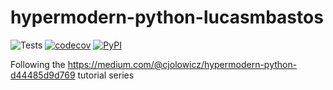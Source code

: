 # hypermodern-python-lucasmbastos

![Tests](https://github.com/lucasmbastos/hypermodern-python-lucasmbastos/workflows/Tests/badge.svg?branch=master)
[![codecov](https://codecov.io/gh/lucasmbastos/hypermodern-python-lucasmbastos/branch/master/graph/badge.svg)](https://codecov.io/gh/lucasmbastos/hypermodern-python-lucasmbastos)
[![PyPI](https://img.shields.io/pypi/v/hypermodern-python-lucasmbastos.svg)](https://pypi.org/project/hypermodern-python-lucasmbastos/)

Following the https://medium.com/@cjolowicz/hypermodern-python-d44485d9d769 tutorial series
